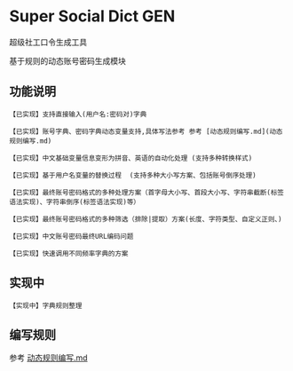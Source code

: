 # Super Social Dict GEN

超级社工口令生成工具

基于规则的动态账号密码生成模块

## 功能说明

```
【已实现】支持直接输入(用户名:密码对)字典

【已实现】账号字典、密码字典动态变量支持,具体写法参考 参考 [动态规则编写.md](动态规则编写.md) 

【已实现】中文基础变量信息变形为拼音、英语的自动化处理 (支持多种转换样式)

【已实现】基于用户名变量的替换过程  (支持多种大小写方案、包括账号倒序处理)

【已实现】最终账号密码格式的多种处理方案（首字母大小写、首段大小写、字符串截断(标签语法实现)、字符串倒序(标签语法实现)等）

【已实现】最终账号密码格式的多种筛选（排除|提取）方案(长度、字符类型、自定义正则、)

【已实现】中文账号密码最终URL编码问题

【已实现】快速调用不同频率字典的方案

```


## 实现中

```
【实现中】字典规则整理
```

## 编写规则

参考 [动态规则编写.md](动态规则编写.md)

